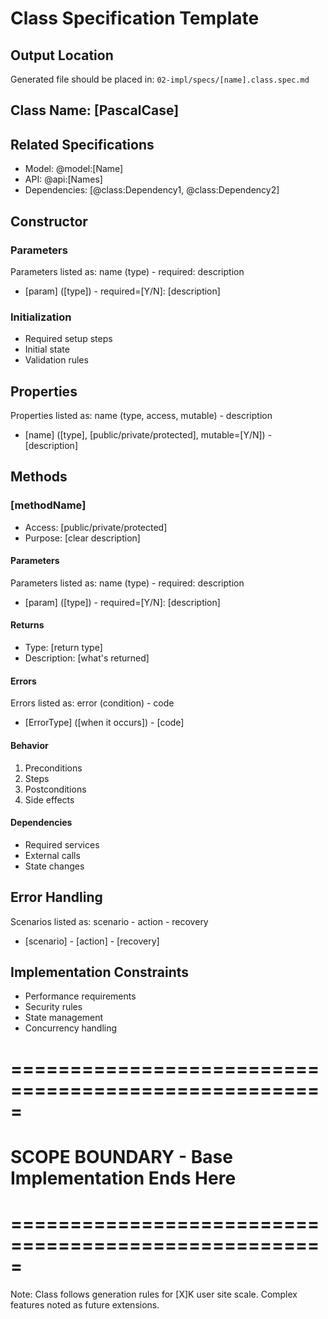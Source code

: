 # Class Specification Template

## Output Location
Generated file should be placed in: `02-impl/specs/[name].class.spec.md`

## Class Name: [PascalCase]

## Related Specifications
- Model: @model:[Name]
- API: @api:[Names]
- Dependencies: [@class:Dependency1, @class:Dependency2]

## Constructor
### Parameters
Parameters listed as: name (type) - required: description
- [param] ([type]) - required=[Y/N]: [description]

### Initialization
- Required setup steps
- Initial state
- Validation rules

## Properties
Properties listed as: name (type, access, mutable) - description
- [name] ([type], [public/private/protected], mutable=[Y/N]) - [description]

## Methods

### [methodName]
- Access: [public/private/protected]
- Purpose: [clear description]

#### Parameters
Parameters listed as: name (type) - required: description
- [param] ([type]) - required=[Y/N]: [description]

#### Returns
- Type: [return type]
- Description: [what's returned]

#### Errors
Errors listed as: error (condition) - code
- [ErrorType] ([when it occurs]) - [code]

#### Behavior
1. Preconditions
2. Steps
3. Postconditions
4. Side effects

#### Dependencies
- Required services
- External calls
- State changes

## Error Handling
Scenarios listed as: scenario - action - recovery
- [scenario] - [action] - [recovery]

## Implementation Constraints
- Performance requirements
- Security rules
- State management
- Concurrency handling

# =====================================================
# SCOPE BOUNDARY - Base Implementation Ends Here
# =====================================================

Note: Class follows generation rules for [X]K user site scale.
Complex features noted as future extensions. 